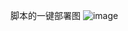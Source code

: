 脚本的一键部署图
![image](https://github.com/user-attachments/assets/b1256ed0-3455-49ce-a97a-f9a5956cb03a)



